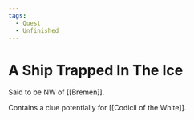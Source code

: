 ```yaml
---
tags:
  - Quest
  - Unfinished
---
```

# A Ship Trapped In The Ice 

Said to be NW of [[Bremen]].

Contains a clue potentially for [[Codicil of the White]].